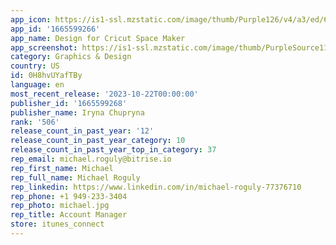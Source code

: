 ```yaml
---
app_icon: https://is1-ssl.mzstatic.com/image/thumb/Purple126/v4/a3/ed/6c/a3ed6cbb-0850-0848-2253-72822091abcd/AppIcon-0-1x_U007emarketing-0-10-0-85-220.png/1024x1024bb.png
app_id: '1665599266'
app_name: Design for Cricut Space Maker
app_screenshot: https://is1-ssl.mzstatic.com/image/thumb/PurpleSource116/v4/6d/5a/98/6d5a98a8-d62d-05fa-4a16-b0dfe76a6516/ffd02506-91cf-42f6-8fae-d3b9748b70d6_Screen_5.5_01.png/1242x2208bb.png
category: Graphics & Design
country: US
id: 0H8hvUYafTBy
language: en
most_recent_release: '2023-10-22T00:00:00'
publisher_id: '1665599268'
publisher_name: Iryna Chupryna
rank: '506'
release_count_in_past_year: '12'
release_count_in_past_year_category: 10
release_count_in_past_year_top_in_category: 37
rep_email: michael.roguly@bitrise.io
rep_first_name: Michael
rep_full_name: Michael Roguly
rep_linkedin: https://www.linkedin.com/in/michael-roguly-77376710
rep_phone: +1 949-233-3404
rep_photo: michael.jpg
rep_title: Account Manager
store: itunes_connect
---
```

